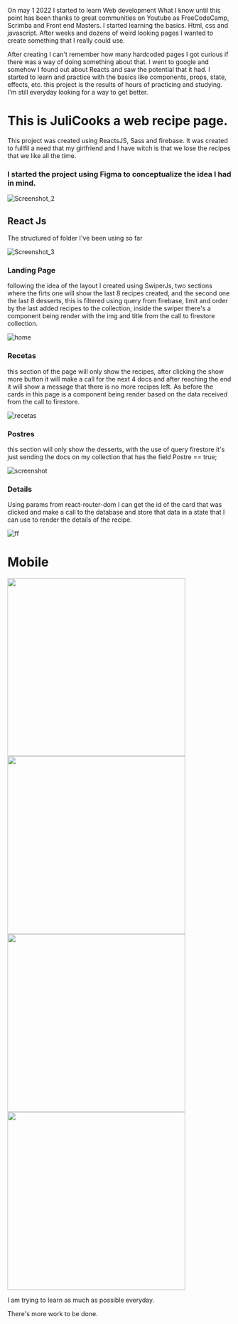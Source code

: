 On may 1 2022 I started to learn Web development What I know until this point has been thanks to great communities on Youtube as FreeCodeCamp, Scrimba and Front end Masters. I started learning the basics. Html, css and javascript. After weeks and dozens of weird looking pages I wanted to create something that I really could use.

After creating I can't remember how many hardcoded pages I got curious if there was a way of doing something about that. I went to google and somehow I found out about Reacts and saw the potential that it had. I started to learn and practice with the basics like components, props, state, effects, etc. this project is the results of hours of practicing and studying. I'm still everyday looking for a way to get better.

# This is JuliCooks a web recipe page.

This project was created using ReactsJS, Sass and firebase. It was created to fullfil a need that my girlfriend and I have witch is that we lose the recipes that we like all the time.

### I started the project using Figma to conceptualize the idea I had in mind.

![Screenshot_2](https://user-images.githubusercontent.com/105512009/184285585-851d549a-6c4a-468f-8778-1f7b9f0c15a5.png)

## React Js

The structured of folder I've been using so far 

![Screenshot_3](https://user-images.githubusercontent.com/105512009/184289903-6c2f8460-be3d-4b6c-87e2-7f6fbcba069c.png)

### Landing Page 

following the idea of the layout I created using SwiperJs, two sections where the firts one will show the last 8 recipes created, and the second one the last 8 desserts, this is filtered using query from firebase, limit and order by the last added recipes to the collection, inside the swiper there's a component being render with the img and title from the call to firestore collection.

![home](https://user-images.githubusercontent.com/105512009/184291607-38fb0276-ab40-41ad-bce3-aab56cefcb0f.png)

### Recetas

this section of the page will only show the recipes, after clicking the show more button it will make a call for the next 4 docs and after reaching the end it will show a message that there is no more recipes left. As before the cards in this page is a component being render based on the data received from the call to firestore.

![recetas](https://user-images.githubusercontent.com/105512009/184291666-3bd70642-bb12-4d3d-8dd3-7b80fc7267d4.png)

### Postres

this section will only show the desserts, with the use of query firestore it's just sending the docs on my collection that has the field Postre == true; 

![screenshot](https://user-images.githubusercontent.com/105512009/184291734-729045d7-edc4-46d5-8232-da2a710399d6.png)

### Details 

Using params from react-router-dom I can get the id of the card that was clicked and make a call to the database and store that data in a state that I can use to render the details of the recipe.

![ff](https://user-images.githubusercontent.com/105512009/184291957-2dbafc79-e253-4fa8-8e66-851165dcfc7e.png)

# Mobile


<img src="https://user-images.githubusercontent.com/105512009/184296030-dd202a13-f2b2-46d1-a6cf-a91e421f744d.jpeg" width="400">
<img src="https://user-images.githubusercontent.com/105512009/184296037-2e4e8225-ea79-4dde-98ce-68a8b70dc378.jpeg" width="400">
<img src="https://user-images.githubusercontent.com/105512009/184296043-8e7dcd29-196a-4d7c-a36d-0919972c265b.jpeg" width="400">
<img src="https://user-images.githubusercontent.com/105512009/184296308-1ed67017-41b2-484b-8d87-efda81843199.jpeg" width="400">


I am trying to learn as much as possible everyday.

There's more work to be done.

